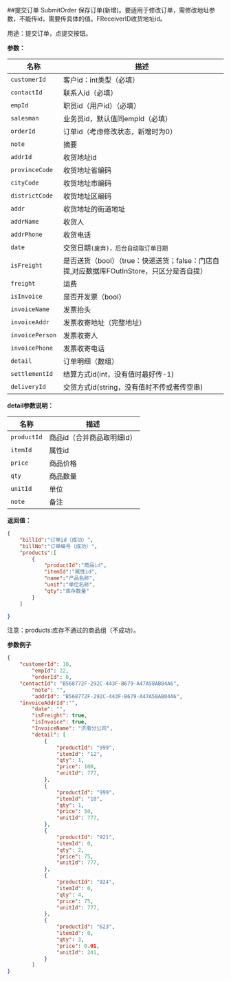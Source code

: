 ﻿##提交订单 SubmitOrder
保存订单(新增)。要适用于修改订单，需修改地址参数，不能传id，需要传具体的值。FReceiverID收货地址id。


用途：提交订单，点提交按钮。

**参数：**

名称 |  描述
------| ------
`customerId` | 客户id：int类型（必填）
`contactId` | 联系人id（必填）
`empId` | 职员id（用户id）（必填）
`salesman` | 业务员id，默认值同empId（必填）
`orderId` | 订单id（考虑修改状态，新增时为0）
`note` | 摘要
`addrId` | 收货地址id 
`provinceCode` | 收货地址省编码 
`cityCode` | 收货地址市编码
`districtCode` | 收货地址区编码
`addr` | 收货地址的街道地址
`addrName` | 收货人
`addrPhone` | 收货电话
`date` | 交货日期`(废弃)，后台自动取订单日期`
`isFreight` | 是否送货（bool）（true：快递送货；false：门店自提,对应数据库FOutInStore，只区分是否自提）
`freight` | 运费
`isInvoice` | 是否开发票（bool）
`invoiceName` | 发票抬头
`invoiceAddr` | 发票收寄地址（完整地址）
`invoicePerson` | 发票收寄人
`invoicePhone` | 发票收寄电话
`detail` | 订单明细（数组） 
`settlementId`| 结算方式id(int，没有值时最好传-1)
`deliveryId` | 交货方式id(string，没有值时不传或者传空串)


**detail参数说明：**

名称 |  描述
------| ------
`productId` | 商品id（合并商品取明细id）
`itemId` | 属性id
`price` | 商品价格
`qty` | 商品数量
`unitId` | 单位 
`note` | 备注 



**返回值：**
``` json
{		
	"billId":"订单id（成功）",
	"billNo":"订单编号（成功）",
	"products":[
		{
			"productId":"商品id",
			"itemId":"属性id",
			"name":"产品名称",
			"unit":"单位名称",
			"qty":"库存数量"
		}
	]

}
```
注意：products:库存不通过的商品组（不成功）。

**参数例子**


``` json
{
	"customerId": 10,
     	"empId": 22,
        "orderId": 0,
	"contactId": "B568772F-292C-443F-B679-A47A58AB04A6",
        "note": "",
        "addrId": "B568772F-292C-443F-B679-A47A58AB04A6",
	"invoiceAddrId":"",
        "date": "",
        "isFreight": true,
        "isInvoice": true,
        "InvoiceName": "济南分公司",
        "detail": [
            {
                "productId": "999",
                "itemId": "12",
                "qty": 1,
                "price": 100,
                "unitId": 777,
            },
            {
                "productId": "999",
                "itemId": "10",
                "qty": 1,
                "price": 50,
                "unitId": 777,
            },
            {
                "productId": "921",
                "itemId": 0,
                "qty": 2,
                "price": 75,
                "unitId": 777,
            },
            {
                "productId": "924",
                "itemId": 0,
                "qty": 4,
                "price": 75,
                "unitId": 777,
            },
            {
                "productId": "623",
                "itemId": 0,
                "qty": 3,
                "price": 0.01,
                "unitId": 241,
            }
        ]
}
```
